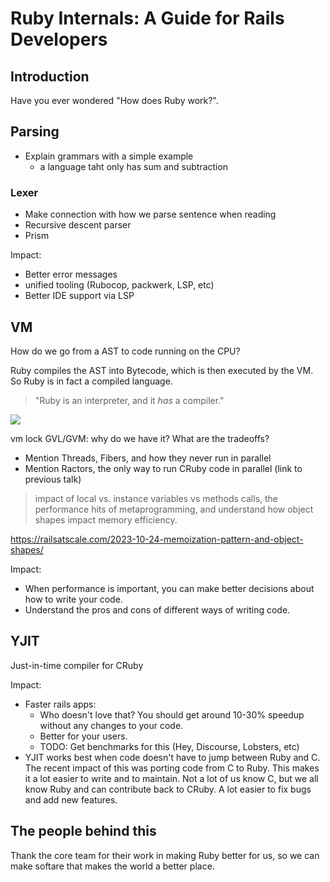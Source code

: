 # Ruby Internals: A Guide for Rails Developers

## Introduction

Have you ever wondered "How does Ruby work?".

## Parsing

- Explain grammars with a simple example
  - a language taht only has sum and subtraction

### Lexer

- Make connection with how we parse sentence when reading
- Recursive descent parser
- Prism

Impact:
  - Better error messages
  - unified tooling (Rubocop, packwerk, LSP, etc)
  - Better IDE support via LSP

## VM

How do we go from a AST to code running on the CPU?

Ruby compiles the AST into Bytecode, which is then executed by the VM. So Ruby is in fact a compiled language.

> "Ruby is an interpreter, and it _has_ a compiler."

![](https://craftinginterpreters.com/image/a-map-of-the-territory/venn.png)

vm lock GVL/GVM: why do we have it? What are the tradeoffs?
  - Mention Threads, Fibers, and how they never run in parallel
  - Mention Ractors, the only way to run CRuby code in parallel (link to previous talk)

> impact of local vs. instance variables vs methods calls, the performance hits
> of metaprogramming, and understand how object shapes impact memory efficiency.

https://railsatscale.com/2023-10-24-memoization-pattern-and-object-shapes/

Impact:
  - When performance is important, you can make better decisions about how to
    write your code.
  - Understand the pros and cons of different ways of writing code.

## YJIT

Just-in-time compiler for CRuby

Impact:
  - Faster rails apps:
    - Who doesn't love that? You should get around 10-30% speedup without any
      changes to your code.
    - Better for your users.
    - TODO: Get benchmarks for this (Hey, Discourse, Lobsters, etc)
  - YJIT works best when code doesn't have to jump between Ruby and C. The
    recent impact of this was porting code from C to Ruby. This makes it a lot
    easier to write and to maintain. Not a lot of us know C, but we all know
    Ruby and can contribute back to CRuby. A lot easier to fix bugs and add new
    features.

## The people behind this

Thank the core team for their work in making Ruby better for us, so we can make
softare that makes the world a better place.
